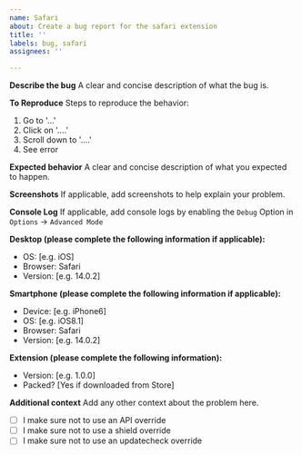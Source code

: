 ```yaml
---
name: Safari
about: Create a bug report for the safari extension
title: ''
labels: bug, safari
assignees: ''

---
```


**Describe the bug**
A clear and concise description of what the bug is.

**To Reproduce**
Steps to reproduce the behavior:
1. Go to '...'
2. Click on '....'
3. Scroll down to '....'
4. See error

**Expected behavior**
A clear and concise description of what you expected to happen.

**Screenshots**
If applicable, add screenshots to help explain your problem.

**Console Log**
If applicable, add console logs by enabling the `Debug` Option in `Options` -> `Advanced Mode`

**Desktop (please complete the following information if applicable):**
 - OS: [e.g. iOS]
 - Browser: Safari
 - Version: [e.g. 14.0.2]

**Smartphone (please complete the following information if applicable):**
 - Device: [e.g. iPhone6]
 - OS: [e.g. iOS8.1]
 - Browser: Safari
 - Version: [e.g. 14.0.2]


**Extension (please complete the following information):**
- Version: [e.g. 1.0.0]
- Packed? [Yes if downloaded from Store]

**Additional context**
Add any other context about the problem here.

- [ ] I make sure not to use an API override
- [ ] I make sure not to use a shield override
- [ ] I make sure not to use an updatecheck override
